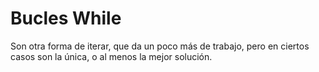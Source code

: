 # Bucles While

Son otra forma de iterar, que da un poco más de trabajo, pero en ciertos casos son la única, o al menos la mejor solución.